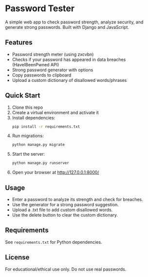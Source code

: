 # Password Tester

A simple web app to check password strength, analyze security, and generate strong passwords. Built with Django and JavaScript.

## Features
- Password strength meter (using zxcvbn)
- Checks if your password has appeared in data breaches (HaveIBeenPwned API)
- Strong password generator with options
- Copy passwords to clipboard
- Upload a custom dictionary of disallowed words/phrases

## Quick Start
1. Clone this repo
2. Create a virtual environment and activate it
3. Install dependencies:
   ```bash
   pip install -r requirements.txt
   ```
4. Run migrations:
   ```bash
   python manage.py migrate
   ```
5. Start the server:
   ```bash
   python manage.py runserver
   ```
6. Open your browser at http://127.0.0.1:8000/

## Usage
- Enter a password to analyze its strength and check for breaches.
- Use the generator for a strong password suggestion.
- Upload a .txt file to add custom disallowed words.
- Use the delete button to clear the custom dictionary.

## Requirements
See `requirements.txt` for Python dependencies.

## License
For educational/ethical use only. Do not use real passwords.
